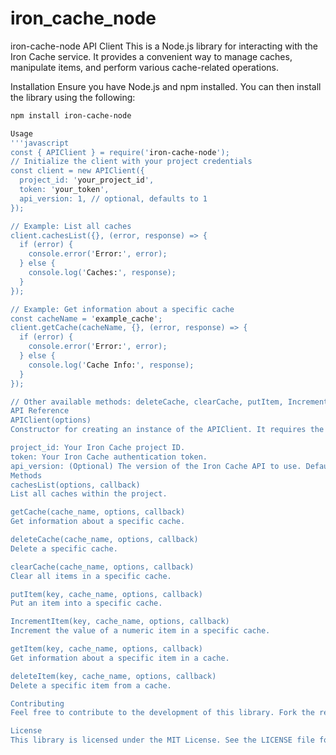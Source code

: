 iron_cache_node
===============

iron-cache-node API Client
This is a Node.js library for interacting with the Iron Cache service. It provides a convenient way to manage caches, manipulate items, and perform various cache-related operations.

Installation
Ensure you have Node.js and npm installed. You can then install the library using the following:

```bash
npm install iron-cache-node

Usage
'''javascript
const { APIClient } = require('iron-cache-node');
// Initialize the client with your project credentials
const client = new APIClient({
  project_id: 'your_project_id',
  token: 'your_token',
  api_version: 1, // optional, defaults to 1
});

// Example: List all caches
client.cachesList({}, (error, response) => {
  if (error) {
    console.error('Error:', error);
  } else {
    console.log('Caches:', response);
  }
});

// Example: Get information about a specific cache
const cacheName = 'example_cache';
client.getCache(cacheName, {}, (error, response) => {
  if (error) {
    console.error('Error:', error);
  } else {
    console.log('Cache Info:', response);
  }
});

// Other available methods: deleteCache, clearCache, putItem, IncrementItem, getItem, deleteItem, etc.
API Reference
APIClient(options)
Constructor for creating an instance of the APIClient. It requires the following options:

project_id: Your Iron Cache project ID.
token: Your Iron Cache authentication token.
api_version: (Optional) The version of the Iron Cache API to use. Defaults to 1.
Methods
cachesList(options, callback)
List all caches within the project.

getCache(cache_name, options, callback)
Get information about a specific cache.

deleteCache(cache_name, options, callback)
Delete a specific cache.

clearCache(cache_name, options, callback)
Clear all items in a specific cache.

putItem(key, cache_name, options, callback)
Put an item into a specific cache.

IncrementItem(key, cache_name, options, callback)
Increment the value of a numeric item in a specific cache.

getItem(key, cache_name, options, callback)
Get information about a specific item in a cache.

deleteItem(key, cache_name, options, callback)
Delete a specific item from a cache.

Contributing
Feel free to contribute to the development of this library. Fork the repository, make your changes, and submit a pull request.

License
This library is licensed under the MIT License. See the LICENSE file for details.
